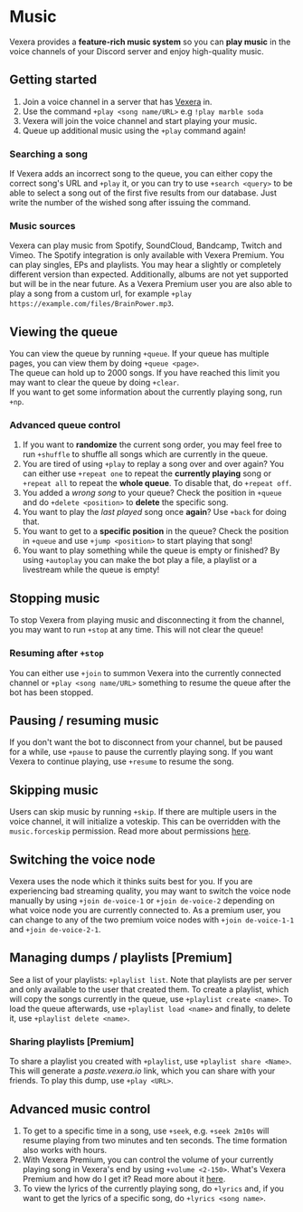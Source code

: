 # Music
Vexera provides a **feature-rich music system** so you can **play music** in the voice channels of your Discord server and enjoy high-quality music.

## Getting started
1. Join a voice channel in a server that has <a href="/invite">Vexera</a> in.
2. Use the command `+play <song name/URL>` e.g `!play marble soda`
3. Vexera will join the voice channel and start playing your music.
4. Queue up additional music using the `+play` command again!

### Searching a song
If Vexera adds an incorrect song to the queue, you can either copy the correct song's URL and `+play` it, or you can try to use `+search <query>` to be able to select a song out of the first five results from our database. Just write the number of the wished song after issuing the command.  

### Music sources
Vexera can play music from Spotify, SoundCloud, Bandcamp, Twitch and Vimeo. The Spotify integration is only available with Vexera Premium. You can play singles, EPs and playlists. You may hear a slightly or completely different version than expected. Additionally, albums are not yet supported but will be in the near future. As a Vexera Premium user you are also able to play a song from a custom url, for example `+play https://example.com/files/BrainPower.mp3`.

## Viewing the queue
You can view the queue by running `+queue`. If your queue has multiple pages, you can view them by doing `+queue <page>`.<br/>
The queue can hold up to 2000 songs. If you have reached this limit you may want to clear the queue by doing `+clear`.<br/>
If you want to get some information about the currently playing song, run `+np`.

### Advanced queue control
1. If you want to **randomize** the current song order, you may feel free to run `+shuffle` to shuffle all songs which are currently in the queue.
2. You are tired of using `+play` to replay a song over and over again? You can either use `+repeat one` to repeat the **currently playing** song or `+repeat all` to repeat the **whole queue**. To disable that, do `+repeat off`.
3. You added a *wrong song* to your queue? Check the position in `+queue` and do `+delete <position>` to **delete** the specific song.
4. You want to play the *last played* song once **again**? Use `+back` for doing that. 
5. You want to get to a **specific position** in the queue? Check the position in `+queue` and use `+jump <position>` to start playing that song!
6. You want to play something while the queue is empty or finished? By using `+autoplay` you can make the bot play a file, a playlist or a livestream while the queue is empty!

## Stopping music
To stop Vexera from playing music and disconnecting it from the channel, you may want to run `+stop` at any time. This will not clear the queue!

### Resuming after `+stop`
You can either use `+join` to summon Vexera into the currently connected channel or `+play <song name/URL>` something to resume the queue after the bot has been stopped.

## Pausing / resuming music
If you don't want the bot to disconnect from your channel, but be paused for a while, use `+pause` to pause the currently playing song. If you want Vexera to continue playing, use `+resume` to resume the song.

## Skipping music
Users can skip music by running `+skip`. If there are multiple users in the voice channel, it will initialize a voteskip. This can be overridden with the `music.forceskip` permission. Read more about permissions [here](/docs/permissions).

## Switching the voice node
Vexera uses the node which it thinks suits best for you. If you are experiencing bad streaming quality, you may want to switch the voice node manually by using `+join de-voice-1` or `+join de-voice-2` depending on what voice node you are currently connected to. As a premium user, you can change to any of the two premium voice nodes with `+join de-voice-1-1` and `+join de-voice-2-1`.

## Managing dumps / playlists [Premium]
See a list of your playlists: `+playlist list`. Note that playlists are per server and only available to the user that created them.
To create a playlist, which will copy the songs currently in the queue, use `+playlist create <name>`. To load the queue afterwards, use `+playlist load <name>` and finally, to delete it, use `+playlist delete <name>`.

### Sharing playlists [Premium]
To share a playlist you created with `+playlist`, use `+playlist share <Name>`. This will generate a *paste.vexera.io* link, which you can share with your friends. To play this dump, use `+play <URL>`.

## Advanced music control
1. To get to a specific time in a song, use `+seek`, e.g. `+seek 2m10s` will resume playing from two minutes and ten seconds. The time formation also works with hours.
2. With Vexera Premium, you can control the volume of your currently playing song in Vexera's end by using `+volume <2-150>`. What's Vexera Premium and how do I get it? Read more about it [here](/premium).
3. To view the lyrics of the currently playing song, do `+lyrics` and, if you want to get the lyrics of a specific song, do `+lyrics <song name>`.